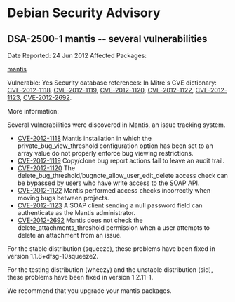 
Debian Security Advisory
========================


DSA-2500-1 mantis -- several vulnerabilities
--------------------------------------------



Date Reported:
24 Jun 2012
Affected Packages:

[mantis](https://packages.debian.org/src:mantis)

Vulnerable:
Yes
Security database references:
In Mitre's CVE dictionary: [CVE-2012-1118](https://security-tracker.debian.org/tracker/CVE-2012-1118), [CVE-2012-1119](https://security-tracker.debian.org/tracker/CVE-2012-1119), [CVE-2012-1120](https://security-tracker.debian.org/tracker/CVE-2012-1120), [CVE-2012-1122](https://security-tracker.debian.org/tracker/CVE-2012-1122), [CVE-2012-1123](https://security-tracker.debian.org/tracker/CVE-2012-1123), [CVE-2012-2692](https://security-tracker.debian.org/tracker/CVE-2012-2692).  

More information:

Several vulnerabilities were discovered in Mantis, an issue tracking
system.


* [CVE-2012-1118](https://security-tracker.debian.org/tracker/CVE-2012-1118)
Mantis installation in which the private\_bug\_view\_threshold
 configuration option has been set to an array value do not
 properly enforce bug viewing restrictions.
* [CVE-2012-1119](https://security-tracker.debian.org/tracker/CVE-2012-1119)
Copy/clone bug report actions fail to leave an audit trail.
* [CVE-2012-1120](https://security-tracker.debian.org/tracker/CVE-2012-1120)
The delete\_bug\_threshold/bugnote\_allow\_user\_edit\_delete
 access check can be bypassed by users who have write
 access to the SOAP API.
* [CVE-2012-1122](https://security-tracker.debian.org/tracker/CVE-2012-1122)
Mantis performed access checks incorrectly when moving bugs
 between projects.
* [CVE-2012-1123](https://security-tracker.debian.org/tracker/CVE-2012-1123)
A SOAP client sending a null password field can authenticate
 as the Mantis administrator.
* [CVE-2012-2692](https://security-tracker.debian.org/tracker/CVE-2012-2692)
Mantis does not check the delete\_attachments\_threshold
 permission when a user attempts to delete an attachment from
 an issue.


For the stable distribution (squeeze), these problems have been fixed
in version 1.1.8+dfsg-10squeeze2.


For the testing distribution (wheezy) and the unstable distribution
(sid), these problems have been fixed in version 1.2.11-1.


We recommend that you upgrade your mantis packages.





